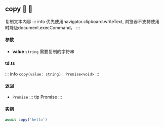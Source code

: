 ## copy :tada: :100: 
复制文本内容
::: info
优先使用navigator.clipboard.writeText, 浏览器不支持使用时降级document.execCommand。
:::
#### 参数 
- **value** `string` 需要复制的字符串
 
#### td.ts
::: info
`copy(value: string): Promise<void>`
:::
#### 返回 
- `Promise` 
::: tip
Promise
:::
#### 实例 
```ts
await copy('hello')
```
